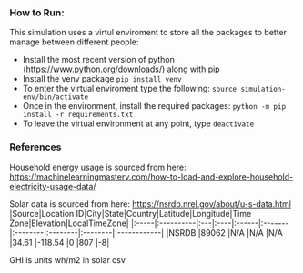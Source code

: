### How to Run:
This simulation uses a virtul enviroment to store all the packages to better manage between different people:
- Install the most recent version of python (https://www.python.org/downloads/) along with pip 
- Install the venv package `pip install venv`
- To enter the virtual enviroment type the following:
    `source simulation-env/bin/activate`
- Once in the environment, install the required packages:       `python -m pip install -r requirements.txt`
- To leave the virtual environment at any point, type           `deactivate`



### References



Household energy usage is sourced from here:
https://machinelearningmastery.com/how-to-load-and-explore-household-electricity-usage-data/

Solar data is sourced from here:
https://nsrdb.nrel.gov/about/u-s-data.html
|Source|Location ID|City|State|Country|Latitude|Longitude|Time Zone|Elevation|LocalTimeZone|
|:-----|:----------|:---|:----|:------|:-------|:--------|:--------|:--------|:------------|
|NSRDB |89062      |N/A |N/A  |N/A    |34.61   |-118.54  |0        |807      |-8|

GHI is units wh/m2 in solar csv
